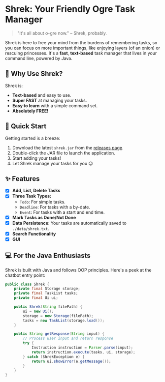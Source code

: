 # Shrek: Your Friendly Ogre Task Manager

> "It's all about o-gre now." – Shrek, probably.

Shrek is here to free your mind from the burdens of remembering tasks, so you can focus on more important things, like enjoying layers (of an onion) or rescuing princesses. It's a **fast**, **text-based** task manager that lives in your command line, powered by Java.

## 🧅 Why Use Shrek?

Shrek is:
*   **Text-based** and easy to use.
*   **Super FAST** at managing your tasks.
*   **Easy to learn** with a simple command set.
*   **Absolutely FREE!**

## 🚀 Quick Start

Getting started is a breeze:

1.  Download the latest `shrek.jar` from the [releases page](https://github.com/jj55j7/ip/releases/tag/A-Jar).
2.  Double-click the JAR file to launch the application.
3.  Start adding your tasks!
4.  Let Shrek manage your tasks for you 😉

## ✨ Features

- [x] **Add, List, Delete Tasks**
- [x] **Three Task Types:**
    - `Todo`: For simple tasks.
    - `Deadline`: For tasks with a by-date.
    - `Event`: For tasks with a start and end time.
- [x] **Mark Tasks as Done/Not Done**
- [x] **Data Persistence**: Your tasks are automatically saved to `./data/shrek.txt`.
- [x] **Search Functionality** 
- [x] **GUI** 

## 💻 For the Java Enthusiasts

Shrek is built with Java and follows OOP principles. Here's a peek at the chatbot entry point:

```java
public class Shrek {
    private final Storage storage;
    private final TaskList tasks;
    private final Ui ui;

    public Shrek(String filePath) {
        ui = new Ui();
        storage = new Storage(filePath);
        tasks = new TaskList(storage.load());
    }

    public String getResponse(String input) {
        // Process user input and return response
        try {
            Instruction instruction = Parser.parse(input);
            return instruction.execute(tasks, ui, storage);
        } catch (ShrekException e) {
            return ui.showError(e.getMessage());
        }
    }
}